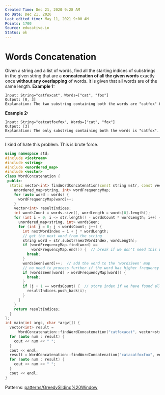 ```yaml
---
Created Time: Dec 21, 2020 9:28 AM
Do Date: Dec 21, 2020
Last edited time: May 11, 2021 9:00 AM
Points: 1700
Source: educative.io
Status: ok
---
```


# Words Concatenation

Given a string and a list of words, find all the starting indices of substrings in the given string that are a **concatenation of all the given words** exactly once **without any overlapping** of words. It is given that all words are of the same length.
**Example 1:**
```
Input: String="catfoxcat", Words=["cat", "fox"]
Output: [0, 3]
Explanation: The two substring containing both the words are "catfox" & "foxcat".
```
**Example 2:**
```
Input: String="catcatfoxfox", Words=["cat", "fox"]
Output: [3]
Explanation: The only substring containing both the words is "catfox".
```
---
I kind of hate this problem. This is brute force. 
```cpp
using namespace std;
#include <iostream>
#include <string>
#include <unordered_map>
#include <vector>
class WordConcatenation {
 public:
  static vector<int> findWordConcatenation(const string &str, const vector<string> &words) {
    unordered_map<string, int> wordFrequencyMap;
    for (auto word : words) {
      wordFrequencyMap[word]++;
    }
    vector<int> resultIndices;
    int wordsCount = words.size(), wordLength = words[0].length();
    for (int i = 0; i <= str.length() - wordsCount * wordLength; i++) {
      unordered_map<string, int> wordsSeen;
      for (int j = 0; j < wordsCount; j++) {
        int nextWordIndex = i + j * wordLength;
        // get the next word from the string
        string word = str.substr(nextWordIndex, wordLength);
        if (wordFrequencyMap.find(word) ==
            wordFrequencyMap.end()) {  // break if we don't need this word
          break;
        }
        wordsSeen[word]++;  // add the word to the 'wordsSeen' map
        // no need to process further if the word has higher frequency than required
        if (wordsSeen[word] > wordFrequencyMap[word]) {
          break;
        }
        if (j + 1 == wordsCount) {  // store index if we have found all the words
          resultIndices.push_back(i);
        }
      }
    }
    return resultIndices;
  }
};
int main(int argc, char *argv[]) {
  vector<int> result =
      WordConcatenation::findWordConcatenation("catfoxacat", vector<string>{"cat", "fox"});
  for (auto num : result) {
    cout << num << " ";
  }
  cout << endl;
  result = WordConcatenation::findWordConcatenation("catacatfoxfox", vector<string>{"cat", "fox"});
  for (auto num : result) {
    cout << num << " ";
  }
  cout << endl;
}
```
Patterns: [patterns/Greedy](patterns/Greedy.md)[Sliding%20Window](Sliding%20Window.md)